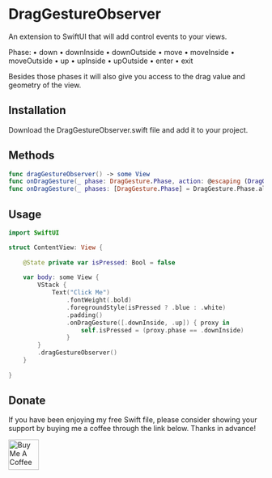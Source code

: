 # DragGestureObserver

An extension to SwiftUI that will add control events to your views.

Phase:
• down
• downInside
• downOutside
• move
• moveInside
• moveOutside
• up
• upInside
• upOutside
• enter
• exit

Besides those phases it will also give you access to the drag value and geometry of the view.

## Installation

Download the DragGestureObserver.swift file and add it to your project.

## Methods

```swift
func dragGestureObserver() -> some View
func onDragGesture(_ phase: DragGesture.Phase, action: @escaping (DragGestureProxy) -> Void) -> some View
func onDragGesture(_ phases: [DragGesture.Phase] = DragGesture.Phase.allCases, action: @escaping (DragGestureProxy) -> Void) -> some View
```

## Usage

```swift
import SwiftUI

struct ContentView: View {
    
    @State private var isPressed: Bool = false
    
    var body: some View {
        VStack {
            Text("Click Me")
                .fontWeight(.bold)
                .foregroundStyle(isPressed ? .blue : .white)
                .padding()
                .onDragGesture([.downInside, .up]) { proxy in
                    self.isPressed = (proxy.phase == .downInside)
                }
        }
        .dragGestureObserver()
    }
    
}
```

## Donate

If you have been enjoying my free Swift file, please consider showing your support by buying me a coffee through the link below. Thanks in advance!

<a href="https://www.buymeacoffee.com/markvanwijnen" target="_blank"><img src="https://cdn.buymeacoffee.com/buttons/v2/arial-yellow.png" height="60px" alt="Buy Me A Coffee"></a>
